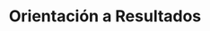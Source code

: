 ---
title: "Orientación a Resultados"
description: "Nos enfocamos en la generación de valor medible y el cumplimiento de los objetivos estratégicos de nuestros clientes."
order: 6
---